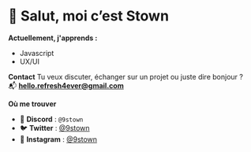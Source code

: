 # 👋 Salut, moi c’est Stown  

**Actuellement, j'apprends :**
- Javascript  
- UX/UI

**Contact**
Tu veux discuter, échanger sur un projet ou juste dire bonjour ?  
📬 **hello.refresh4ever@gmail.com**


**Où me trouver**
- 🪩 **Discord** : `@9stown`  
- 🐦 **Twitter** : [@9stown](https://twitter.com/9stown)  
- 📸 **Instagram** : [@9stown](https://instagram.com/9stown)
